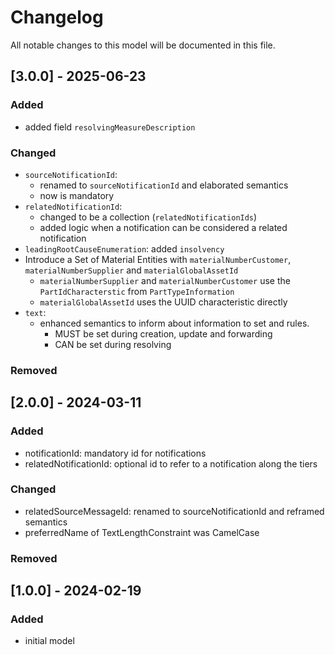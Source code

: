 # Changelog

All notable changes to this model will be documented in this file.

## [3.0.0] - 2025-06-23

### Added

- added field `resolvingMeasureDescription`

### Changed

- `sourceNotificationId`:
  - renamed to `sourceNotificationId` and elaborated semantics
  - now is mandatory
- `relatedNotificationId`:
  - changed to be a collection (`relatedNotificationIds`)
  - added logic when a notification can be considered a related notification
- `leadingRootCauseEnumeration`: added `insolvency`
- Introduce a Set of Material Entities with `materialNumberCustomer`, `materialNumberSupplier` and `materialGlobalAssetId`
  - `materialNumberSupplier` and `materialNumberCustomer` use the `PartIdCharacterstic` from `PartTypeInformation`
  - `materialGlobalAssetId` uses the UUID characteristic directly
- `text`:
  - enhanced semantics to inform about information to set and rules.
    - MUST be set during creation, update and forwarding
    - CAN be set during resolving

### Removed

## [2.0.0] - 2024-03-11

### Added

- notificationId: mandatory id for notifications
- relatedNotificationId: optional id to refer to a notification along the tiers

### Changed

- relatedSourceMessageId: renamed to sourceNotificationId and reframed semantics
- preferredName of TextLengthConstraint was CamelCase

### Removed


## [1.0.0] - 2024-02-19
### Added
- initial model
